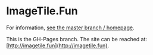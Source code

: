 # ImageTile.Fun

For information, [see the master branch / homepage](https://github.com/qjake/imagetilefun/).

This is the GH-Pages branch. The site can be reached at: [http://imagetile.fun](http://imagetile.fun).
